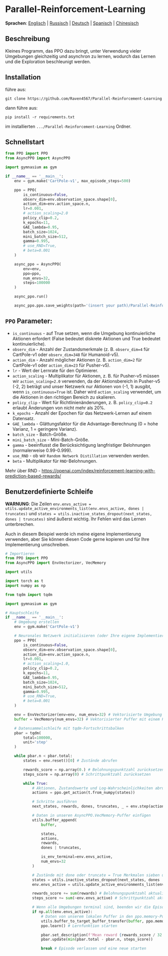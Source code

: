 # Parallel-Reinforcement-Learning

**Sprachen**: [Englisch](README.md) | [Russisch](README.ru.md) | [Deutsch](README.de.md) | [Spanisch](README.es.md) | [Chinesisch](README.zh-CN.md)

## Beschreibung
Kleines Programm, das PPO dazu bringt, unter Verwendung vieler Umgebungen gleichzeitig und asynchron zu lernen, wodurch das Lernen und die Exploration beschleunigt werden.

## Installation
führe aus:
```
git clone https://github.com/Raven4567/Parallel-Reinforcement-Learning
```
dann führe aus:
```
pip install -r requirements.txt
```
im installierten `.../Parallel-Reinforcement-Learning` Ordner.

## Schnellstart
```python
from PPO import PPO
from AsyncPPO import AsyncPPO

import gymnasium as gym

if __name__ == '__main__':
	env = gym.make('CartPole-v1', max_episode_steps=500)

	ppo = PPO(
		is_continuous=False, 
		observ_dim=env.observation_space.shape[0],
		action_dim=env.action_space.n, 
		lr=0.001, 
		# action_scaling=2.0
		policy_clip=0.2, 
		k_epochs=11, 
		GAE_lambda=0.95, 
		batch_size=1024, 
		mini_batch_size=512, 
		gamma=0.995,
		# use_RND=True, 
		# beta=0.001
	)

	async_ppo = AsyncPPO(
		env=env,
		ppo=ppo,
		num_envs=32,
		steps=100000
	)

	async_ppo.run()

	async_ppo.ppo.save_weights(path='(insert your path)/Parallel-Reinforcement-Learning/PPO/data')
```

## `PPO` Parameter:

- `is_continuous` - auf True setzen, wenn die Umgebung kontinuierliche Aktionen erfordert (False bedeutet diskrete Aktionen und True bedeutet kontinuierliche).
- `observ_dim` - Anzahl der Zustandsmerkmale (z. B. `observ_dim=4` für CartPole-v1 oder `observ_dim=348` für Humanoid-v5).
- `action_dim`  - Anzahl möglicher Aktionen (z. B. `action_dim=2` für CartPole-v1 oder `action_dim=23` für Pusher-v5).
- `lr` - Wert der Lernrate für den Optimierer.
- `action_scaling` - Multiplikator für Aktionen, z. B. für Pusher-v5 müssen wir `action_scaling=2.0` verwenden, da der Aktionsbereich in Pusher-v5 (-2, 2) beträgt und unser Netzwerk nur Aktionen von (-1, 1) ausgibt, wenn `is_continuous=True` ist. Daher wird `action_scaling` verwendet, um die Aktionen in den richtigen Bereich zu skalieren.
- `policy_clip` - Wert für Richtlinienänderungen, z. B. `policy_clip=0.2` erlaubt Änderungen von nicht mehr als 20%.
- `k_epochs` - Anzahl der Epochen für das Netzwerk-Lernen auf einem Datensatz.
- `GAE_lambda` - Glättungsfaktor für die Advantage-Berechnung (0 = hohe Varianz, 1 = geringere Varianz).
- `batch_size` - Batch-Größe.
- `mini_batch_size` - Mini-Batch-Größe.
- `gamma` - beeinflusst die Berücksichtigung langfristiger Belohnungen (normalerweise 0.99-0.999).
- `use_RND` - ob wir `Random Network Distillation` verwenden werden.
- `beta` - Multiplikator für `RND`-Belohnungen.

Mehr über RND - https://openai.com/index/reinforcement-learning-with-prediction-based-rewards/

## Benutzerdefinierte Schleife

**WARNUNG**: Die Zeilen `env.envs_active = utils.update_active_environments_list(env.envs_active, dones | truncates)` und `states = utils.inactive_states_dropout(next_states, dones | truncates)` sind äußerst wichtig. Ihr Fehlen wird das Lernen unterbrechen.

Auch in diesem Beispiel werde ich meine eigene Implementierung verwenden, aber Sie können diesen Code gerne kopieren und für Ihre Implementierung umschreiben.

```python
# Importieren
from PPO import PPO
from AsyncPPO import EnvVectorizer, VecMemory

import utils

import torch as t
import numpy as np

from tqdm import tqdm

import gymnasium as gym

# Hauptschleife
if __name__ == '__main__':
	# Umgebung erstellen
	env = gym.make('CartPole-v1')

	# Neuronales Netzwerk initialisieren (oder Ihre eigene Implementierung)
	ppo = PPO(
		is_continuous=False, 
		observ_dim=env.observation_space.shape[0],
		action_dim=env.action_space.n, 
		lr=0.001,
		# action_scaling=1.0,
		policy_clip=0.2, 
		k_epochs=11, 
		GAE_lambda=0.95, 
		batch_size=1024, 
		mini_batch_size=512, 
		gamma=0.995,
		# use_RND=True, 
		# beta=0.001
	)

	env = EnvVectorizer(env=env, num_envs=32) # Vektorisierte Umgebung
	buffer = VecMemory(num_envs=32) # Vektorisierter Puffer mit einem Puffer für jede Umgebung

	# Datensammelschleife mit tqdm-Fortschrittsbalken
	pbar = tqdm(
		total=100000,
		unit='step'
	)

	while pbar.n < pbar.total:
		states = env.reset()[0] # Zustände abrufen

		rewards_score = np.array(0.) # Belohnungspunktzahl zurücksetzen
		steps_score = np.array(0) # Schrittpunktzahl zurücksetzen

		while True:
			# Aktionen, Zustandswerte und Log-Wahrscheinlichkeiten abrufen
			actions = ppo.get_action(t.from_numpy(states)) 

			# Schritte ausführen
			next_states, rewards, dones, truncates, _ = env.step(actions) 

			# Daten in unseren AsyncPPO.VecMemory-Puffer einfügen
			utils.buffer_append(
				buffer,

				states, 
				actions, 
				rewards, 
				dones | truncates,

				is_env_terminal=env.envs_active,
				num_envs=32
			) 

			# Zustände mit done oder truncate = True Merkmalen sieben und auch die Aktivitätsliste der Umgebungen aktualisieren
			states = utils.inactive_states_dropout(next_states, dones | truncates) 
			env.envs_active = utils.update_active_environments_list(env.envs_active, dones | truncates)

			rewards_score += sum(rewards) # Belohnungspunktzahl aktualisieren
			steps_score += sum(~env.envs_active) # Schrittpunktzahl aktualisieren

			# Wenn alle Umgebungen terminal sind, beenden wir die Episode
			if np.all(env.envs_active): 
				# Daten von unserem lokalen Puffer in den ppo.memory-Puffer für das PPO-Lernen übertragen. Sie können auch Ihre eigene Funktion verwenden, um Daten in den Puffer Ihres eigenen neuronalen Netzwerks zu übertragen.
				utils.buffer_to_target_buffer_transfer(buffer, ppo.memory) 
				ppo.learn() # Lernfunktion starten

				pbar.set_description(f'Mean reward {rewards_score / 32: .1f}')
				pbar.update(min(pbar.total - pbar.n, steps_score))

				break # Episode verlassen und eine neue starten
```